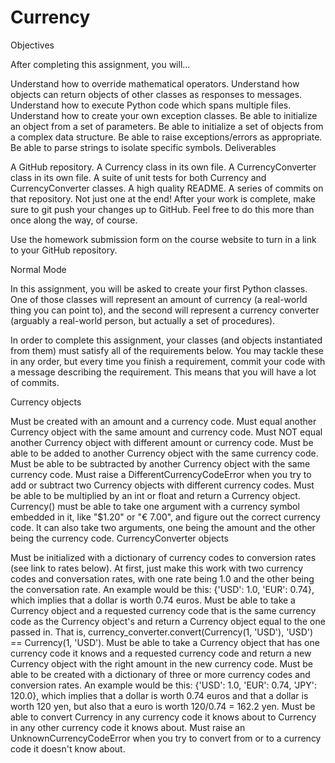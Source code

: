 # Currency
Objectives

After completing this assignment, you will...

Understand how to override mathematical operators.
Understand how objects can return objects of other classes as responses to messages.
Understand how to execute Python code which spans multiple files.
Understand how to create your own exception classes.
Be able to initialize an object from a set of parameters.
Be able to initialize a set of objects from a complex data structure.
Be able to raise exceptions/errors as appropriate.
Be able to parse strings to isolate specific symbols.
Deliverables

A GitHub repository.
A Currency class in its own file.
A CurrencyConverter class in its own file.
A suite of unit tests for both Currency and CurrencyConverter classes.
A high quality README.
A series of commits on that repository. Not just one at the end!
After your work is complete, make sure to git push your changes up to GitHub. Feel free to do this more than once along the way, of course.

Use the homework submission form on the course website to turn in a link to your GitHub repository.

Normal Mode

In this assignment, you will be asked to create your first Python classes. One of those classes will represent an amount of currency (a real-world thing you can point to), and the second will represent a currency converter (arguably a real-world person, but actually a set of procedures).

In order to complete this assignment, your classes (and objects instantiated from them) must satisfy all of the requirements below. You may tackle these in any order, but every time you finish a requirement, commit your code with a message describing the requirement. This means that you will have a lot of commits.

Currency objects

Must be created with an amount and a currency code.
Must equal another Currency object with the same amount and currency code.
Must NOT equal another Currency object with different amount or currency code.
Must be able to be added to another Currency object with the same currency code.
Must be able to be subtracted by another Currency object with the same currency code.
Must raise a DifferentCurrencyCodeError when you try to add or subtract two Currency objects with different currency codes.
Must be able to be multiplied by an int or float and return a Currency object.
Currency() must be able to take one argument with a currency symbol embedded in it, like "$1.20" or "€ 7.00", and figure out the correct currency code. It can also take two arguments, one being the amount and the other being the currency code.
CurrencyConverter objects

Must be initialized with a dictionary of currency codes to conversion rates (see link to rates below).
At first, just make this work with two currency codes and conversation rates, with one rate being 1.0 and the other being the conversation rate. An example would be this: {'USD': 1.0, 'EUR': 0.74}, which implies that a dollar is worth 0.74 euros.
Must be able to take a Currency object and a requested currency code that is the same currency code as the Currency object's and return a Currency object equal to the one passed in. That is, currency_converter.convert(Currency(1, 'USD'), 'USD') == Currency(1, 'USD').
Must be able to take a Currency object that has one currency code it knows and a requested currency code and return a new Currency object with the right amount in the new currency code.
Must be able to be created with a dictionary of three or more currency codes and conversion rates. An example would be this: {'USD': 1.0, 'EUR': 0.74, 'JPY': 120.0}, which implies that a dollar is worth 0.74 euros and that a dollar is worth 120 yen, but also that a euro is worth 120/0.74 = 162.2 yen.
Must be able to convert Currency in any currency code it knows about to Currency in any other currency code it knows about.
Must raise an UnknownCurrencyCodeError when you try to convert from or to a currency code it doesn't know about.

